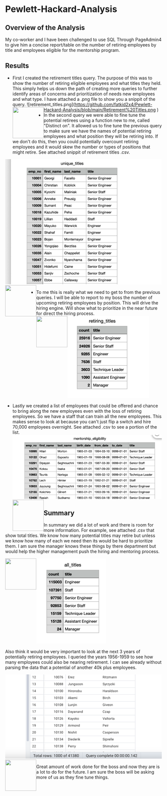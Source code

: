 # Pewlett-Hackard-Analysis

## Overview of the Analysis

My co-worker and I have been challenged to use SQL Through PageAdmin4 to give him a concise report/table on the number of retiring employees by title and employees eligible for the mentorship program.

## Results

* First I created the retirement titles query. The purpose of this was to show the number of retiring eligible employees and what titles they held.  This simply helps us down the path of creating more queries to further identify areas of concerns and prioritization of needs new employees and what type. I have attached a .png file to show you a snippit of the query.
![retirement_titles.png](https://github.com/fatkid2x4/Pewlett-Hackard-Analysis/blob/main/Retirement%20Titles.png <img align="left" width="100" height="100" src="http://www.fillmurray.com/100/100">
) 
* In the second query we were able to fine tune the potential retirees using a function new to me, called "Distinct on".  It allowed us to fine tune the previous query to make sure we have the names of potential retiring employees and what position they will be retiring into.  If we don't do this, then you could potentially overcount retiring employees and it would skew the number or types of positions that might retire.  See attached snippit of retirement titles .csv.

![unique_titles.png](https://github.com/fatkid2x4/Pewlett-Hackard-Analysis/blob/main/Unique%20Titles.png) <img align="left" width="100" height="100" src="http://www.fillmurray.com/100/100">

* To me this is really what we need to get to from the previous queries.  I will be able to report to my boss the number of upcoming retiring employees by position.  This will drive the hiring engine.  Will show what to prioritize in the near future for direct the hiring process.  
![retiring_titles.png](https://github.com/fatkid2x4/Pewlett-Hackard-Analysis/blob/main/Retiring%20Titles.png) <img align="left" width="100" height="100" src="http://www.fillmurray.com/100/100">

* Lastly we created a list of employees that could be offered and chance to bring along the new employees even with the loss of retiring employees.  So we have a staff that can train all the new employees.  This makes sense to look at because you can't just flip a switch and hire 70,000 employees overnight.  See attached .csv to see a portion of the list.
![mentorship_eligibility.png](https://github.com/fatkid2x4/Pewlett-Hackard-Analysis/blob/main/Mentorship%20Eligibility.png) <img align="left" width="100" height="100" src="http://www.fillmurray.com/100/100">

## Summary

In summary we did a lot of work and there is room for more information.  For example, see attached .csv that show total titles. We know how many potential titles may retire but unless we know how many of each we need then its would be hard to prioritize them.  I am sure the manager knows these things by there department but would help the higher management push the hiring and mentoring process.

![all.titles](https://github.com/fatkid2x4/Pewlett-Hackard-Analysis/blob/main/all%20titles.png)<img align="left" width="100" height="100" src="http://www.fillmurray.com/100/100">

Also think it would be very important to look at the next 3 years of potentially retiring employees.  I queried the years 1956-1959 to see how many employees could also be nearing retirement.  I can see already without parsing the data that a potential of another 40k plus employees.

![next_three](https://github.com/fatkid2x4/Pewlett-Hackard-Analysis/blob/main/Next%20Three.png)<img align="left" width="100" height="100" src="http://www.fillmurray.com/100/100">

Great amount of work done for the boss and now they are is a lot to do for the future.  I am sure the boss will be asking more of us as they fine tune things.
